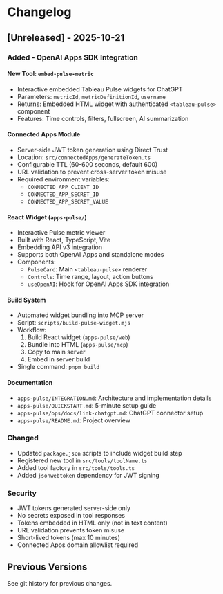 # Changelog

## [Unreleased] - 2025-10-21

### Added - OpenAI Apps SDK Integration

#### New Tool: `embed-pulse-metric`
- Interactive embedded Tableau Pulse widgets for ChatGPT
- Parameters: `metricId`, `metricDefinitionId`, `username`
- Returns: Embedded HTML widget with authenticated `<tableau-pulse>` component
- Features: Time controls, filters, fullscreen, AI summarization

#### Connected Apps Module
- Server-side JWT token generation using Direct Trust
- Location: `src/connectedApps/generateToken.ts`
- Configurable TTL (60-600 seconds, default 600)
- URL validation to prevent cross-server token misuse
- Required environment variables:
  - `CONNECTED_APP_CLIENT_ID`
  - `CONNECTED_APP_SECRET_ID`
  - `CONNECTED_APP_SECRET_VALUE`

#### React Widget (`apps-pulse/`)
- Interactive Pulse metric viewer
- Built with React, TypeScript, Vite
- Embedding API v3 integration
- Supports both OpenAI Apps and standalone modes
- Components:
  - `PulseCard`: Main `<tableau-pulse>` renderer
  - `Controls`: Time range, layout, action buttons
  - `useOpenAI`: Hook for OpenAI Apps SDK integration

#### Build System
- Automated widget bundling into MCP server
- Script: `scripts/build-pulse-widget.mjs`
- Workflow:
  1. Build React widget (`apps-pulse/web`)
  2. Bundle into HTML (`apps-pulse/mcp`)
  3. Copy to main server
  4. Embed in server build
- Single command: `pnpm build`

#### Documentation
- `apps-pulse/INTEGRATION.md`: Architecture and implementation details
- `apps-pulse/QUICKSTART.md`: 5-minute setup guide
- `apps-pulse/ops/docs/link-chatgpt.md`: ChatGPT connector setup
- `apps-pulse/README.md`: Project overview

### Changed

- Updated `package.json` scripts to include widget build step
- Registered new tool in `src/tools/toolName.ts`
- Added tool factory in `src/tools/tools.ts`
- Added `jsonwebtoken` dependency for JWT signing

### Security

- JWT tokens generated server-side only
- No secrets exposed in tool responses
- Tokens embedded in HTML only (not in text content)
- URL validation prevents token misuse
- Short-lived tokens (max 10 minutes)
- Connected Apps domain allowlist required

## Previous Versions

See git history for previous changes.
